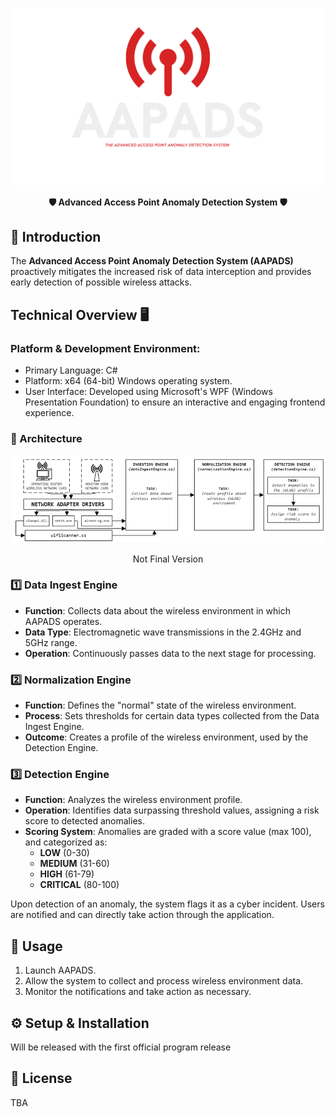 <p align="center">
  <img src="AAPADS/res/graphics/LargeLogoNoBackground.png" width="800">
</p>



<p align="center">
  <strong>🛡️ Advanced Access Point Anomaly Detection System 🛡️</strong>
</p>

## 📌 Introduction
The **Advanced Access Point Anomaly Detection System (AAPADS)** proactively mitigates the increased risk of data interception and provides early detection of possible wireless attacks.

## Technical Overview 🖥️
### Platform & Development Environment:

* Primary Language: C#
* Platform: x64 (64-bit) Windows operating system.
* User Interface: Developed using Microsoft's WPF (Windows Presentation Foundation) to ensure an interactive and engaging frontend experience.

### 📐 Architecture
![Figure 1 – Basic architecture of AAPADS](AAPADS/res/graphics/ARCH_AAPADS.png)
<p align="center">
  <italic>Not Final Version</italic>
</p>

### 1️⃣ Data Ingest Engine 
* **Function**: Collects data about the wireless environment in which AAPADS operates.
* **Data Type**: Electromagnetic wave transmissions in the 2.4GHz and 5GHz range.
* **Operation**: Continuously passes data to the next stage for processing.

### 2️⃣ Normalization Engine 
* **Function**: Defines the "normal" state of the wireless environment.
* **Process**: Sets thresholds for certain data types collected from the Data Ingest Engine.
* **Outcome**: Creates a profile of the wireless environment, used by the Detection Engine.

### 3️⃣ Detection Engine 
* **Function**: Analyzes the wireless environment profile.
* **Operation**: Identifies data surpassing threshold values, assigning a risk score to detected anomalies.
* **Scoring System**: Anomalies are graded with a score value (max 100), and categorized as:
  * **LOW** (0-30)
  * **MEDIUM** (31-60)
  * **HIGH** (61-79)
  * **CRITICAL** (80-100)

Upon detection of an anomaly, the system flags it as a cyber incident. Users are notified and can directly take action through the application.

## 🚀 Usage

1. Launch AAPADS.
2. Allow the system to collect and process wireless environment data.
3. Monitor the notifications and take action as necessary.

## ⚙️ Setup & Installation
Will be released with the first official program release 



## 📜 License
TBA


